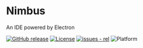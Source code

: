 # Nimbus
An IDE powered by Electron

[![GitHub release](https://img.shields.io/github/release/ghwosty/Nimbus?include_prereleases=&sort=semver&color=blue)](https://github.com/ghwosty/Nimbus/releases/)
[![License](https://img.shields.io/badge/License-MIT-blue)](https://github.com/ghwosty/Nimbus/blob/main/LICENSE)
[![issues - rel](https://img.shields.io/github/issues/ghwosty/Nimbus)](https://github.com/ghwosty/Nimbus/issues)
![Platform](https://img.shields.io/badge/platform-windows-lightgrey)
